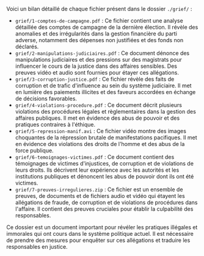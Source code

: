 Voici un bilan détaillé de chaque fichier présent dans le dossier `./grief/` :

- `grief/1-comptes-de-campagne.pdf` : Ce fichier contient une analyse détaillée des comptes de campagne de la dernière élection. Il révèle des anomalies et des irrégularités dans la gestion financière du parti adverse, notamment des dépenses non justifiées et des fonds non déclarés.
- `grief/2-manipulations-judiciaires.pdf` : Ce document dénonce des manipulations judiciaires et des pressions sur des magistrats pour influencer le cours de la justice dans des affaires sensibles. Des preuves vidéo et audio sont fournies pour étayer ces allégations.
- `grief/3-corruption-justice.pdf` : Ce fichier révèle des faits de corruption et de trafic d'influence au sein du système judiciaire. Il met en lumière des paiements illicites et des faveurs accordées en échange de décisions favorables.
- `grief/4-violations-procedure.pdf` : Ce document décrit plusieurs violations des procédures légales et règlementaires dans la gestion des affaires publiques. Il met en évidence des abus de pouvoir et des pratiques contraires à l'éthique.
- `grief/5-repression-manif.avi` : Ce fichier vidéo montre des images choquantes de la répression brutale de manifestations pacifiques. Il met en évidence des violations des droits de l'homme et des abus de la force publique.
- `grief/6-temoignages-victimes.pdf` : Ce document contient des témoignages de victimes d'injustices, de corruption et de violations de leurs droits. Ils décrivent leur expérience avec les autorités et les institutions publiques et dénoncent les abus de pouvoir dont ils ont été victimes.
- `grief/7-preuves-irregulieres.zip` : Ce fichier est un ensemble de preuves, de documents et de fichiers audio et vidéo qui étayent les allégations de fraude, de corruption et de violations de procédures dans l'affaire. Il contient des preuves cruciales pour établir la culpabilité des responsables.

Ce dossier est un document important pour révéler les pratiques illégales et immorales qui ont cours dans le système politique actuel. Il est nécessaire de prendre des mesures pour enquêter sur ces allégations et traduire les responsables en justice.